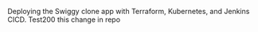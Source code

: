 Deploying the Swiggy clone app with Terraform, Kubernetes, and Jenkins CICD.
Test200
this change in repo





